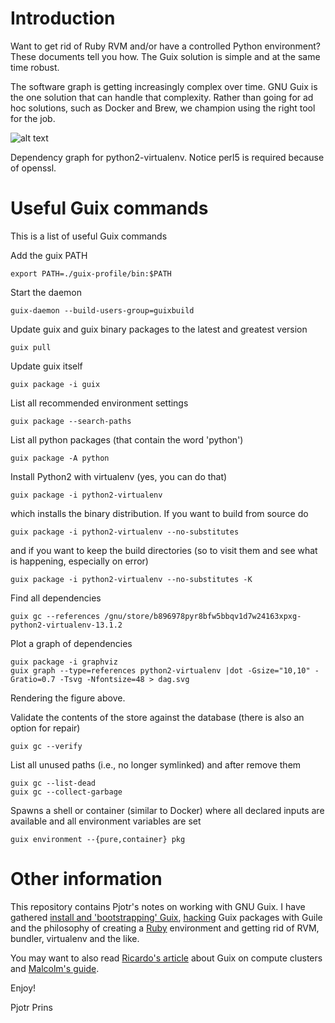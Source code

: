 # Introduction

Want to get rid of Ruby RVM and/or have a controlled Python
environment?  These documents tell you how. The Guix solution is
simple and at the same time robust.

The software graph is getting increasingly complex over time. GNU Guix
is the one solution that can handle that complexity. Rather than going
for ad hoc solutions, such as Docker and Brew, we champion using
the right tool for the job.

![alt text](https://github.com/pjotrp/guix-notes/raw/master/python2-virtualenv.png "Dependency graph for python2-virtualenv")

Dependency graph for python2-virtualenv. Notice perl5 is required
because of openssl.

# Useful Guix commands

This is a list of useful Guix commands

Add the guix PATH

    export PATH=./guix-profile/bin:$PATH

Start the daemon

    guix-daemon --build-users-group=guixbuild

Update guix and guix binary packages to the latest and greatest
version

    guix pull

Update guix itself

    guix package -i guix

List all recommended environment settings

    guix package --search-paths

List all python packages (that contain the word 'python')

    guix package -A python

Install Python2 with virtualenv (yes, you can do that)

    guix package -i python2-virtualenv

which installs the binary distribution. If you want to build from
source do

    guix package -i python2-virtualenv --no-substitutes

and if you want to keep the build directories (so to visit them and
see what is happening, especially on error)

    guix package -i python2-virtualenv --no-substitutes -K

Find all dependencies

    guix gc --references /gnu/store/b896978pyr8bfw5bbqv1d7w24163xpxg-python2-virtualenv-13.1.2

Plot a graph of dependencies

    guix package -i graphviz
    guix graph --type=references python2-virtualenv |dot -Gsize="10,10" -Gratio=0.7 -Tsvg -Nfontsize=48 > dag.svg

Rendering the figure above.

Validate the contents of the store against the database (there is also
an option for repair)

    guix gc --verify

List all unused paths (i.e., no longer symlinked) and after remove them

    guix gc --list-dead
    guix gc --collect-garbage

Spawns a shell or container (similar to Docker) where all declared
inputs are available and all environment variables are set

    guix environment --{pure,container} pkg


# Other information

This repository contains Pjotr's notes on working with GNU Guix. I
have gathered [install and 'bootstrapping'
Guix](https://github.com/pjotrp/guix-notes/blob/master/INSTALL.org),
[hacking](https://github.com/pjotrp/guix-notes/blob/master/HACKING.org)
Guix packages with Guile and the philosophy of creating a
[Ruby](https://github.com/pjotrp/guix-notes/blob/master/RUBY.org)
environment and getting rid of RVM, bundler, virtualenv and the like.

You may want to also read [Ricardo's
article](http://elephly.net/posts/2015-04-17-gnu-guix.html) about Guix
on compute clusters and [Malcolm's
guide](https://github.com/malcook/sce/blob/master/README.org).

Enjoy!

Pjotr Prins
